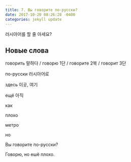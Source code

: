 ```yaml
---
title: 7. Вы говорите по-русски?
date: 2017-10-20 08:26:28 -0400
categories: jekyll update
---
```


러시아어를 할 줄 아세요?

## Новые слова

говорить 말하다 / говорю 1단 / говорите 2복 / говорит 3단

по-русски 러시아어로

здесь 이곳, 여기

ещё 아직 

как

плохо

метро

но



Вы говорите по-русски?

Говорю, но ешё плохо.

